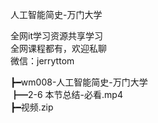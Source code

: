 人工智能简史-万门大学

全网it学习资源共享学习<br>全网课程都有，欢迎私聊<br>微信：jerryttom<br>

┣━wm008-人工智能简史-万门大学<br> ┣━2-6 本节总结-必看.mp4<br> ┣━视频.zip